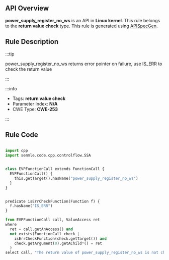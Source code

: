 ---
---


## API Overview
**power_supply_register_no_ws** is an API in **Linux kernel**. This rule belongs to the **return value check** type. This rule is generated using [APISpecGen](../../tools/APISpecGen).
## Rule Description

:::tip

power_supply_register_no_ws returns error pointer on failure, use IS_ERR to check the return value

:::

:::info

- Tags: **return value check**
- Parameter Index: **N/A**
- CWE Type: **CWE-253**

:::

## Rule Code
```python

import cpp
import semmle.code.cpp.controlflow.SSA


class EVPFunctionCall extends FunctionCall {
  EVPFunctionCall() {
    this.getTarget().hasName("power_supply_register_no_ws")
  }
}


predicate isErrCheckFunction(Function f) {
  f.hasName("IS_ERR") 
}

from EVPFunctionCall call, ValueAccess ret
where
  ret = call.getAnAccess() and
  not exists(FunctionCall check |
    isErrCheckFunction(check.getTarget()) and
    check.getArgument(0).getAChild*() = ret
  )
select call, "The return value of power_supply_register_no_ws is not checked with IS_ERR."
    
```
